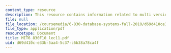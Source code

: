 ```yaml
---
content_type: resource
description: This resource contains information related to multi version sysytem
file: null
file_location: /coursemedia/6-830-database-systems-fall-2010/d69d410ce33b5aa45c37c6b38a78ca4f_MIT6_830F10_lec11.pdf
file_type: application/pdf
resourcetype: Document
title: MIT6_830F10_lec11.pdf
uid: d69d410c-e33b-5aa4-5c37-c6b38a78ca4f
---
```

